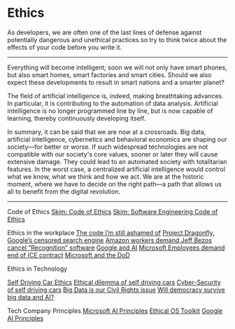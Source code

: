 # Ethics


As developers, we are often one of the last lines of defense against potentially dangerous and unethical practices.so try to think twice about the effects of your code before you write it.

***

Everything will become intelligent; soon we will not only have smart phones, but also smart homes, smart factories and smart cities. Should we also expect these developments to result in smart nations and a smarter planet?

The field of artificial intelligence is, indeed, making breathtaking advances. In particular, it is contributing to the automation of data analysis. Artificial intelligence is no longer programmed line by line, but is now capable of learning, thereby continuously developing itself.

In summary, it can be said that we are now at a crossroads. Big data, artificial intelligence, cybernetics and behavioral economics are shaping our society—for better or worse. If such widespread technologies are not compatible with our society's core values, sooner or later they will cause extensive damage. They could lead to an automated society with totalitarian features. In the worst case, a centralized artificial intelligence would control what we know, what we think and how we act. We are at the historic moment, where we have to decide on the right path—a path that allows us all to benefit from the digital revolution. 



















***
Code of Ethics
[Skim: Code of Ethics](https://www.acm.org/code-of-ethics)
[Skim: Software Engineering Code of Ethics](https://ethics.acm.org/code-of-ethics/software-engineering-code/)

Ethics in the workplace
[The code I’m still ashamed of](https://medium.freecodecamp.org/the-code-im-still-ashamed-of-e4c021dff55e)
[Project Dragonfly, Google’s censored search engine](https://www.vox.com/2018/8/17/17704526/google-dragonfly-censored-search-engine-china)
[Amazon workers demand Jeff Bezos cancel “Recognition” software](https://gizmodo.com/amazon-workers-demand-jeff-bezos-cancel-face-recognitio-1827037509)
[Google and AI](https://gizmodo.com/in-reversal-google-says-its-ai-will-not-be-used-for-we-1826649327)
[Microsoft Employees demand end of ICE contract](https://www.nytimes.com/2018/06/19/technology/tech-companies-immigration-border.html)
[Microsoft and the DoD](https://www.businessinsider.com/microsoft-employees-protest-contract-us-army-hololens-2019-2)

Ethics in Technology

[Self Driving Car Ethics](https://www.freep.com/story/money/cars/2017/11/21/self-driving-cars-ethics/804805001/)
[Ethical dilemma of self driving cars](https://www.theglobeandmail.com/globe-drive/culture/technology/the-ethical-dilemmas-of-self-drivingcars/article37803470/)
[Cyber-Security of self driving cars](https://phys.org/news/2017-02-cybersecurity-self-driving-cars.html)
[Big Data is our Civil Rights issue](http://solveforinteresting.com/big-data-is-our-generations-civil-rights-issue-and-we-dont-know-it/)
[Will democracy survive big data and AI?](https://www.scientificamerican.com/article/will-democracy-survive-big-data-and-artificial-intelligence/)

Tech Company Principles
[Microsoft AI Principles](https://www.microsoft.com/en-us/AI/our-approach-to-ai)
[Ethical OS Toolkit](https://ethicalos.org/)
[Google AI Principles](https://www.blog.google/technology/ai/ai-principles/)